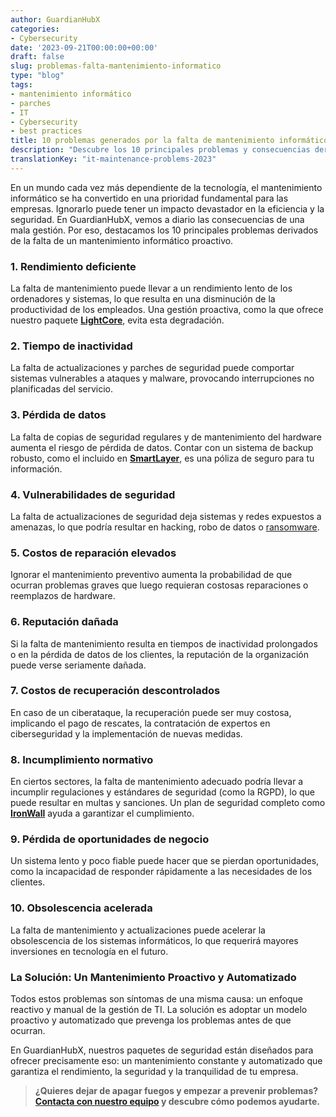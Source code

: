 ```yaml
---
author: GuardianHubX
categories:
- Cybersecurity
date: '2023-09-21T00:00:00+00:00'
draft: false
slug: problemas-falta-mantenimiento-informatico
type: "blog"
tags:
- mantenimiento informático
- parches
- IT
- Cybersecurity
- best practices
title: 10 problemas generados por la falta de mantenimiento informático
description: "Descubre los 10 principales problemas y consecuencias derivados de una falta de mantenimiento informático en tu empresa, desde la pérdida de datos hasta los costes ocultos."
translationKey: "it-maintenance-problems-2023"
---
```


En un mundo cada vez más dependiente de la tecnología, el mantenimiento informático se ha convertido en una prioridad fundamental para las empresas. Ignorarlo puede tener un impacto devastador en la eficiencia y la seguridad. En GuardianHubX, vemos a diario las consecuencias de una mala gestión. Por eso, destacamos los 10 principales problemas derivados de la falta de un mantenimiento informático proactivo.

### 1. Rendimiento deficiente

La falta de mantenimiento puede llevar a un rendimiento lento de los ordenadores y sistemas, lo que resulta en una disminución de la productividad de los empleados. Una gestión proactiva, como la que ofrece nuestro paquete **[LightCore](https://guardianhubx.com/es/lightcore/)**, evita esta degradación.

### 2. Tiempo de inactividad

La falta de actualizaciones y parches de seguridad puede comportar sistemas vulnerables a ataques y malware, provocando interrupciones no planificadas del servicio.

### 3. Pérdida de datos

La falta de copias de seguridad regulares y de mantenimiento del hardware aumenta el riesgo de pérdida de datos. Contar con un sistema de backup robusto, como el incluido en **[SmartLayer](https://guardianhubx.com/es/smartlayer/)**, es una póliza de seguro para tu información.

### 4. Vulnerabilidades de seguridad

La falta de actualizaciones de seguridad deja sistemas y redes expuestos a amenazas, lo que podría resultar en hacking, robo de datos o [ransomware](https://guardianhubx.com/blog/como-proteger-red-ataques-ransomware/).

### 5. Costos de reparación elevados

Ignorar el mantenimiento preventivo aumenta la probabilidad de que ocurran problemas graves que luego requieran costosas reparaciones o reemplazos de hardware.

### 6. Reputación dañada

Si la falta de mantenimiento resulta en tiempos de inactividad prolongados o en la pérdida de datos de los clientes, la reputación de la organización puede verse seriamente dañada.

### 7. Costos de recuperación descontrolados

En caso de un ciberataque, la recuperación puede ser muy costosa, implicando el pago de rescates, la contratación de expertos en ciberseguridad y la implementación de nuevas medidas.

### 8. Incumplimiento normativo

En ciertos sectores, la falta de mantenimiento adecuado podría llevar a incumplir regulaciones y estándares de seguridad (como la RGPD), lo que puede resultar en multas y sanciones. Un plan de seguridad completo como **[IronWall](https://guardianhubx.com/es/ironwall/)** ayuda a garantizar el cumplimiento.

### 9. Pérdida de oportunidades de negocio

Un sistema lento y poco fiable puede hacer que se pierdan oportunidades, como la incapacidad de responder rápidamente a las necesidades de los clientes.

### 10. Obsolescencia acelerada

La falta de mantenimiento y actualizaciones puede acelerar la obsolescencia de los sistemas informáticos, lo que requerirá mayores inversiones en tecnología en el futuro.

### La Solución: Un Mantenimiento Proactivo y Automatizado

Todos estos problemas son síntomas de una misma causa: un enfoque reactivo y manual de la gestión de TI. La solución es adoptar un modelo proactivo y automatizado que prevenga los problemas antes de que ocurran.

En GuardianHubX, nuestros paquetes de seguridad están diseñados para ofrecer precisamente eso: un mantenimiento constante y automatizado que garantiza el rendimiento, la seguridad y la tranquilidad de tu empresa.

> **¿Quieres dejar de apagar fuegos y empezar a prevenir problemas?**
> **[Contacta con nuestro equipo](https://guardianhubx.com/es/#contact) y descubre cómo podemos ayudarte.**